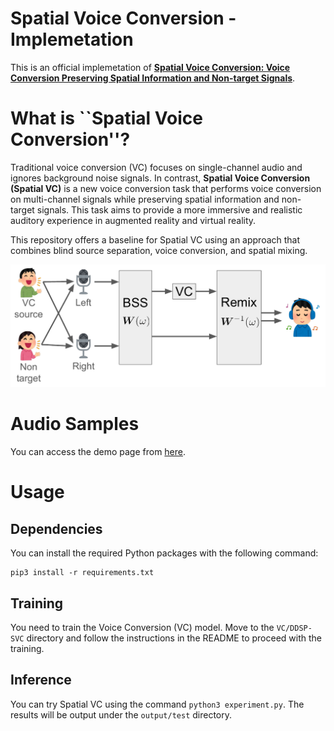# Spatial Voice Conversion - Implemetation
This is an official implemetation of [**Spatial Voice Conversion: Voice Conversion Preserving Spatial Information and Non-target Signals**](https://arxiv.org).

# What is ``Spatial Voice Conversion''?
Traditional voice conversion (VC) focuses on single-channel audio and ignores background noise signals. In contrast, **Spatial Voice Conversion (Spatial VC)** is a new voice conversion task that performs voice conversion on multi-channel signals while preserving spatial information and non-target signals. This task aims to provide a more immersive and realistic auditory experience in augmented reality and virtual reality.

This repository offers a baseline for Spatial VC using an approach that combines blind source separation, voice conversion, and spatial mixing.

![](./img/procedure.png)

# Audio Samples
You can access the demo page from [here](https://sarulab-speech.github.io/demo_spatial_voice_conversion/).

# Usage
## Dependencies
You can install the required Python packages with the following command:
```
pip3 install -r requirements.txt
```

## Training
You need to train the Voice Conversion (VC) model. Move to the `VC/DDSP-SVC` directory and follow the instructions in the README to proceed with the training.

## Inference
You can try Spatial VC using the command `python3 experiment.py`. The results will be output under the `output/test` directory.

